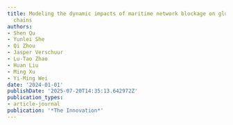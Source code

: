 ```yaml
---
title: Modeling the dynamic impacts of maritime network blockage on global supply
  chains
authors:
- Shen Qu
- Yunlei She
- Qi Zhou
- Jasper Verschuur
- Lu-Tao Zhao
- Huan Liu
- Ming Xu
- Yi-Ming Wei
date: '2024-01-01'
publishDate: '2025-07-20T14:35:13.642972Z'
publication_types:
- article-journal
publication: '*The Innovation*'
---
```

